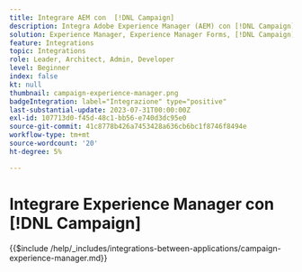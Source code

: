 ```yaml
---
title: Integrare AEM con  [!DNL Campaign]
description: Integra Adobe Experience Manager (AEM) con [!DNL Campaign] per creare e gestire campagne e-mail.
solution: Experience Manager, Experience Manager Forms, [!DNL Campaign], [!DNL Campaign] v8, [!DNL Campaign] Standard, [!DNL Campaign] Classic v7
feature: Integrations
topic: Integrations
role: Leader, Architect, Admin, Developer
level: Beginner
index: false
kt: null
thumbnail: campaign-experience-manager.png
badgeIntegration: label="Integrazione" type="positive"
last-substantial-update: 2023-07-31T00:00:00Z
exl-id: 107713d0-f45d-48c1-bb56-e740d3dc95e0
source-git-commit: 41c8778b426a7453428a636cb6bc1f8746f8494e
workflow-type: tm+mt
source-wordcount: '20'
ht-degree: 5%

---
```


# Integrare Experience Manager con [!DNL Campaign]

{{$include /help/_includes/integrations-between-applications/campaign-experience-manager.md}}
